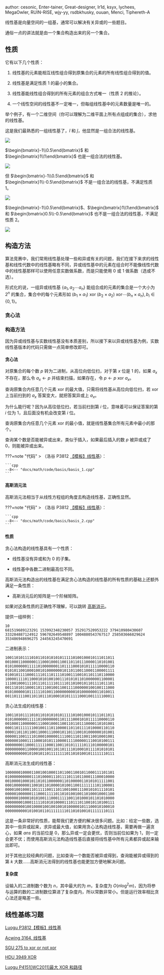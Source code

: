 author: cesonic, Enter-tainer, Great-designer, Ir1d, ksyx, lychees, MegaOwIer, RUIN-RISE, wjy-yy, rsdbkhusky, ouuan, Menci, Tiphereth-A

线性基是向量空间的一组基，通常可以解决有关异或的一些题目。

通俗一点的讲法就是由一个集合构造出来的另一个集合。

## 性质

它有以下几个性质：

1. 线性基的元素能相互线性组合得到原集合的元素的所有线性组合得到的值。

2. 线性基是满足性质 1 的最小的集合。

3. 线性基能线性组合得到的所有元素的组合方式唯一（性质 2 的推论）。

4. 一个线性空间的线性基不一定唯一，但每组线性基中的元素数量是唯一的。

举个例子，有一个二维空间（你可以理解为二维平面上所有点组成的集合），求他的线性基。

这是我们最熟悉的一组线性基了，$\widehat{i}$ 和 $\widehat{j}$，他显然是一组合法的线性基。

![](./images/basis1.png)

$\begin{bmatrix}-1\\0.5\end{bmatrix}$ 和 $\begin{bmatrix}1\\1\end{bmatrix}$ 也是一组合法的线性基。

![](./images/basis2.png)

但 $\begin{bmatrix}-1\\0.5\end{bmatrix}$ 和 $\begin{bmatrix}1\\-0.5\end{bmatrix}$ 不是一组合法的线性基，不满足性质 1。

![](./images/basis3.png)

$\begin{bmatrix}-1\\0.5\end{bmatrix}$、$\begin{bmatrix}1\\1\end{bmatrix}$ 和 $\begin{bmatrix}0.5\\-0.5\end{bmatrix}$ 也不是一组合法的线性基，不满足性质 2。

![](./images/basis4.png)

## 构造方法

算法竞赛中，我们常用线性基处理一些和异或有关的问题，我们在接下来求的线性基和线性代数中的线性基略有不同，异或线性基中的元素在组合时不能像线性代数中的线性基那样可以使用任意实数做系数，而是只能使用 $0$ 或 $1$ 做系数（选或不选）。

形式化的说，一组异或线性基 $\{a_1,a_2\cdots a_n\}$ 能组合成的元素的集合是一个大小为 $2^n$ 的集合，集合中的每个元素形如 $(b_1\times a_1)~\text{xor}~(b_2\times a_2)~\text{xor}\cdots(b_n\times a_n),b_i\in\{0,1\}$。

### 贪心法

### 构造方法

因为异或线性基与实数线性基没有本质差别，所以接下来以异或线性基为例，实数线性基版本的代码只需做一点简单修改即可。

#### 贪心法

对原集合的每个数 $p$ 转为二进制，从高位向低位扫，对于第 $x$ 位是 $1$ 的，如果 $a_x$ 不存在，那么令 $a_x \leftarrow p$ 并结束扫描，如果存在，令 $p\leftarrow p~\text{xor}~a_x$。

查询原集合内任意几个元素 $\text{xor}$ 的最大值，只需将线性基从高位向低位扫，若 $\text{xor}$ 上当前扫到的 $a_x$ 答案变大，就把答案异或上 $a_x$。

为什么能行呢？因为从高往低位扫，若当前扫到第 $i$ 位，意味着可以保证答案的第 $i$ 位为 $1$，且后面没有机会改变第 $i$ 位。

查询原集合内任意几个元素 $\text{xor}$ 的最小值，就是线性基集合所有元素中最小的那个。

查询某个数是否能被异或出来，类似于插入，如果最后插入的数 $p$ 被异或成了 $0$，则能被异或出来。

???+note "代码"
    > （洛谷 P3812 [【模板】线性基](https://www.luogu.com.cn/problem/P3812)）：
    
    ```cpp
    --8<-- "docs/math/code/basis/basis_1.cpp"
    ```

#### 高斯消元法

高斯消元法相当于从线性方程组的角度去构造线性基，正确性显然。

???+note "代码"
    > （洛谷 P3812 [【模板】线性基](https://www.luogu.com.cn/problem/P3812)）：
    
    ```cpp
    --8<-- "docs/math/code/basis/basis_2.cpp"
    ```

#### 性质

贪心法构造的线性基具有一个性质：

- 线性基没有异或和为 $0$ 的子集。

- 线性基中各数二进制最高位不同。

高斯消元法构造出的线性基在满足贪心法构造的线性基的所有性质的基础上还额外满足一条性质：

- 高斯消元后的矩阵是一个阶梯矩阵。

如果对这条性质的正确性不理解，可以跳转 [高斯消元](./gauss.md)。

提供一组样例：

```text
10
681519689123291 153992348230057 352917520953222 379410980430607 333284887124912 596782649548897 1004880543767517 258503666829624 353486948696275 244563245470691
```

二进制表示：

```text
10011010111101011010101010111110100100010111011011
00100011000000111000100011001101101110000110101001
01010000001111101000000011011110001010111110000110
01010110010001001010000000101101100110001100001111
01001011110001111011101111010011100101101110110000
10000111101100010101001001110101011010000001100001
11100100011110111011111011110110100101101111011101
00111010110001101110010011001111000000100100111000
01010000010111111010011000000000101000000011010011
00110111100110110111010001010111110001001111100011
```

贪心法生成的线性基：

```text
10011010111101011010101010111110100100010111011011
01010000001111101000000011011110001010111110000110
00100011000000111000100011001101101110000110101001
00011011111110010011101100001101101111010000110110
00001101101100110001110001011011100101000000101001
00000110011110100010000011110011101100110010001001
00000010001111000101011100001111000001110010100111
00000000110001111110001100110101111101110100000101
00000000011000010010011011011110100010111101010101
00000000001010010110111111110110101001011111110111
```

高斯消元法生成的线性基：

```text
10000001000011001001000110110011001011000111101101
01000000000011101000011101111011101100011100010000
00100001000101101011000000110100000110101011111001
00010000000110010110100001010011001111111101100001
00001001000110111110011101100100011100101011110101
00000100000011100011111011010100100110100010001100
00000010000101010011100011111001101000101101010000
00000000100011111010101000011101110110010110100111
00000000010010000100100100101000001011100010100010
00000000001010010110111111110110101001011111110111
```

这是一条非常好的性质，能帮我们更方便的解决很多问题。比如：给定一些数，选其中一些异或起来，求异或最大值，如果用贪心法构造线性基，需要再做一遍贪心，如果 $ans$ 的当前位是 $0$，那么异或一定会更优，否则当前位如果为 $1$，则一定会更不优；而使用高斯消元法构造线性基后直接将线性基中所有元素都异或起来输出即可。

对于其他比较经典的问题，比如查询一个数能否被异或得到，查询能被异或得到的第 $k$ 大数……高斯消元法得到的线性基也能更加方便地解决问题。

#### 复杂度

设输入的二进制数个数为 $n$，其中最大的为 $m$，复杂度为 $O(n\log^2m)$，因为将参与运算的数的二进制数位算进了复杂度内，所以常数非常小。但是运行效率相比贪心法还是略差一些。

## 线性基练习题

[Luogu P3812【模板】线性基](https://www.luogu.com.cn/problem/P3812)

[Acwing 3164. 线性基](https://www.acwing.com/problem/content/description/3167)

[SGU 275 to xor or not xor](https://vjudge.net/problem/SGU-275)

[HDU 3949 XOR](https://vjudge.net/problem/HDU-3949)

[Luogu P4151\[WC2011\]最大 XOR 和路径](https://www.luogu.com.cn/problem/P4151)
